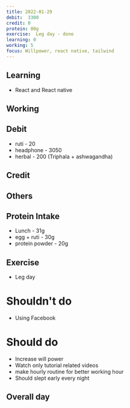 ```yaml
---
title: 2022-01-29 
debit:  3300
credit: 0
protein: 80g
exercise:  Leg day - done
learning: 0
working: 5
focus: Willpower, react native, tailwind
---
```

## Learning
- React and React native

## Working

## Debit 
- ruti - 20
- headphone - 3050
- herbal - 200 (Triphala + ashwagandha)

## Credit  

## Others 


## Protein Intake
- Lunch - 31g 
- egg + ruti - 30g
- protein powder - 20g


## Exercise 
- Leg day

# Shouldn't do
- Using Facebook

# Should do
- Increase will power
- Watch only tutorial related videos   
- make hourly routine for better working hour 
- Should slept early every night

## Overall day








